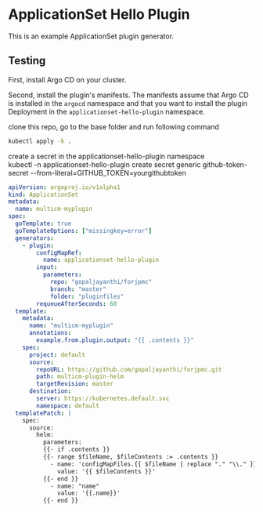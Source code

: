 # ApplicationSet Hello Plugin

This is an example ApplicationSet plugin generator.

## Testing

First, install Argo CD on your cluster.

Second, install the plugin's manifests. The manifests assume that Argo CD is installed in the `argocd` namespace and
that you want to install the plugin Deployment in the `applicationset-hello-plugin` namespace.

clone this repo, go to the base folder and run following command

```bash
kubectl apply -k .
```
  
create a secret in the applicationset-hello-plugin namespace  
kubectl -n applicationset-hello-plugin create secret generic github-token-secret --from-literal=GITHUB_TOKEN=yourgithubtoken

```yaml
apiVersion: argoproj.io/v1alpha1
kind: ApplicationSet
metadata:
  name: multicm-myplugin
spec:
  goTemplate: true
  goTemplateOptions: ["missingkey=error"]
  generators:
    - plugin:
        configMapRef:
          name: applicationset-hello-plugin
        input:
          parameters:
            repo: "gopaljayanthi/forjpmc"
            branch: "master"
            folder: "pluginfiles"
        requeueAfterSeconds: 60
  template:
    metadata:
      name: "multicm-myplugin"
      annotations:
        example.from.plugin.output: "{{ .contents }}"
    spec:
      project: default
      source:
        repoURL: https://github.com/gopaljayanthi/forjpmc.git
        path: multicm-plugin-helm
        targetRevision: master
      destination:
        server: https://kubernetes.default.svc
        namespace: default
  templatePatch: |
    spec:
      source:
        helm:
          parameters:
          {{- if .contents }}
          {{- range $fileName, $fileContents := .contents }}
            - name: 'configMapFiles.{{ $fileName | replace "." "\\." }}'
              value: '{{ $fileContents }}'
          {{- end }}
            - name: "name"
              value: '{{.name}}'
          {{- end }}
```

